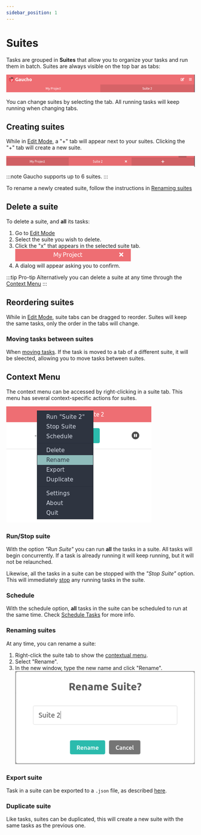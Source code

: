 ```yaml
---
sidebar_position: 1
---
```


# Suites
Tasks are grouped in **Suites** that allow you to organize your tasks and run them in batch.
Suites are always visible on the top bar as tabs:

![Suites Tabs](/img/docs/suites_tabs.png)

You can change suites by selecting the tab. All running tasks will keep running when changing tabs.

## Creating suites
While in [Edit Mode](/docs/getting-started/creating-tasks#edit-mode), a "+" tab will appear next to your suites. Clicking the "+" tab will create a new suite.

![Add Suite Button](/img/docs/suite_add.png)

:::note
Gaucho supports up to 6 suites.
:::

To rename a newly created suite, follow the instructions in [Renaming suites](#renaming-suites)

## Delete a suite
To delete a suite, and **all** its tasks:
1. Go to [Edit Mode](/docs/getting-started/creating-tasks#edit-mode)
2. Select the suite you wish to delete.
3. Click the "x" that appears in the selected suite tab.   
![Delete Suite](/img/docs/delete_suite.png)
4. A dialog will appear asking you to confirm.

:::tip Pro-tip
Alternatively you can delete a suite at any time through the [Context Menu](#context-menu)
:::

## Reordering suites
While in [Edit Mode](/docs/getting-started/creating-tasks#edit-mode), suite tabs can be dragged to reorder. Suites will keep the same tasks, only the order in the tabs will change.

### Moving tasks between suites
When [moving tasks](/docs/getting-started/creating-tasks#edit-mode). If the task is moved to a tab of a different suite, it will be sleected, allowing you to move tasks between suites.

## Context Menu
The context menu can be accessed by right-clicking in a suite tab. This menu has several context-specific actions for suites.

![Suite Context Menu](/img/docs/suite_context_menu.png)

### Run/Stop suite
With the option _"Run Suite"_ you can run **all** the tasks in a suite. All tasks will begin concurrently. If a task is already running it will keep running, but it will not be relaunched.

Likewise, all the tasks in a suite can be stopped with the _"Stop Suite"_ option. This will immediately [stop](/docs/getting-started/running-tasks#runstop-tasks) any running tasks in the suite.

### Schedule
With the schedule option, **all** tasks in the suite can be scheduled to run at the same time. Check [Schedule Tasks](/docs/features/schedule-tasks) for more info.

### Renaming suites
At any time, you can rename a suite:
1. Right-click the suite tab to show the [contextual menu](#context-menu).
2. Select "Rename".
3. In the new window, type the new name and click "Rename".   
![Rename Suite Modal](/img/docs/rename_suite.png)

### Export suite
Task in a suite can be exported to a `.json` file, as described [here](docs/features/export-tasks#export-suite).

### Duplicate suite
Like tasks, suites can be duplicated, this will create a new suite with the same tasks as the previous one.

